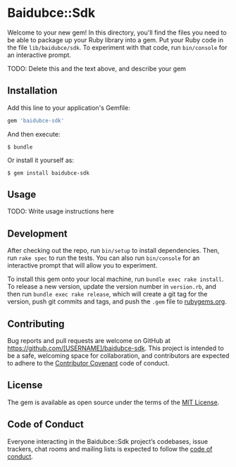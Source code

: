 # Baidubce::Sdk

Welcome to your new gem! In this directory, you'll find the files you need to be able to package up your Ruby library into a gem. Put your Ruby code in the file `lib/baidubce/sdk`. To experiment with that code, run `bin/console` for an interactive prompt.

TODO: Delete this and the text above, and describe your gem

## Installation

Add this line to your application's Gemfile:

```ruby
gem 'baidubce-sdk'
```

And then execute:

    $ bundle

Or install it yourself as:

    $ gem install baidubce-sdk

## Usage

TODO: Write usage instructions here

## Development

After checking out the repo, run `bin/setup` to install dependencies. Then, run `rake spec` to run the tests. You can also run `bin/console` for an interactive prompt that will allow you to experiment.

To install this gem onto your local machine, run `bundle exec rake install`. To release a new version, update the version number in `version.rb`, and then run `bundle exec rake release`, which will create a git tag for the version, push git commits and tags, and push the `.gem` file to [rubygems.org](https://rubygems.org).

## Contributing

Bug reports and pull requests are welcome on GitHub at https://github.com/[USERNAME]/baidubce-sdk. This project is intended to be a safe, welcoming space for collaboration, and contributors are expected to adhere to the [Contributor Covenant](http://contributor-covenant.org) code of conduct.

## License

The gem is available as open source under the terms of the [MIT License](http://opensource.org/licenses/MIT).

## Code of Conduct

Everyone interacting in the Baidubce::Sdk project’s codebases, issue trackers, chat rooms and mailing lists is expected to follow the [code of conduct](https://github.com/[USERNAME]/baidubce-sdk/blob/master/CODE_OF_CONDUCT.md).
